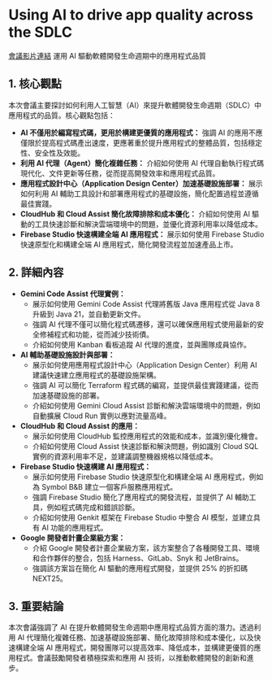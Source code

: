 # Using AI to drive app quality across the SDLC
[會議影片連結](https://www.youtube.com/watch?v=1vTOG5QFOWY)
運用 AI 驅動軟體開發生命週期中的應用程式品質

## 1. 核心觀點

本次會議主要探討如何利用人工智慧（AI）來提升軟體開發生命週期（SDLC）中應用程式的品質。核心觀點包括：

*   **AI 不僅用於編寫程式碼，更用於構建更優質的應用程式：** 強調 AI 的應用不應僅限於提高程式碼產出速度，更應著重於提升應用程式的整體品質，包括穩定性、安全性及效能。
*   **利用 AI 代理（Agent）簡化複雜任務：** 介紹如何使用 AI 代理自動執行程式碼現代化、文件更新等任務，從而提高開發效率和應用程式品質。
*   **應用程式設計中心（Application Design Center）加速基礎設施部署：** 展示如何利用 AI 輔助工具設計和部署應用程式的基礎設施，簡化配置過程並遵循最佳實踐。
*   **CloudHub 和 Cloud Assist 簡化故障排除和成本優化：** 介紹如何使用 AI 驅動的工具快速診斷和解決雲端環境中的問題，並優化資源利用率以降低成本。
*   **Firebase Studio 快速構建全端 AI 應用程式：** 展示如何使用 Firebase Studio 快速原型化和構建全端 AI 應用程式，簡化開發流程並加速產品上市。

## 2. 詳細內容

*   **Gemini Code Assist 代理實例：**
    *   展示如何使用 Gemini Code Assist 代理將舊版 Java 應用程式從 Java 8 升級到 Java 21，並自動更新文件。
    *   強調 AI 代理不僅可以簡化程式碼遷移，還可以確保應用程式使用最新的安全修補程式和功能，從而減少技術債。
    *   介紹如何使用 Kanban 看板追蹤 AI 代理的進度，並與團隊成員協作。
*   **AI 輔助基礎設施設計與部署：**
    *   展示如何使用應用程式設計中心（Application Design Center）利用 AI 建議快速建立應用程式的基礎設施架構。
    *   強調 AI 可以簡化 Terraform 程式碼的編寫，並提供最佳實踐建議，從而加速基礎設施的部署。
    *   介紹如何使用 Gemini Cloud Assist 診斷和解決雲端環境中的問題，例如自動擴展 Cloud Run 實例以應對流量高峰。
*   **CloudHub 和 Cloud Assist 的應用：**
    *   展示如何使用 CloudHub 監控應用程式的效能和成本，並識別優化機會。
    *   介紹如何使用 Cloud Assist 快速診斷和解決問題，例如識別 Cloud SQL 實例的資源利用率不足，並建議調整機器規格以降低成本。
*   **Firebase Studio 快速構建 AI 應用程式：**
    *   展示如何使用 Firebase Studio 快速原型化和構建全端 AI 應用程式，例如為 Symbol B&B 建立一個客戶服務應用程式。
    *   強調 Firebase Studio 簡化了應用程式的開發流程，並提供了 AI 輔助工具，例如程式碼完成和錯誤診斷。
    *   介紹如何使用 Genkit 框架在 Firebase Studio 中整合 AI 模型，並建立具有 AI 功能的應用程式。
*   **Google 開發者計畫企業級方案：**
    *   介紹 Google 開發者計畫企業級方案，該方案整合了各種開發工具、環境和合作夥伴的整合，包括 Harness、GitLab、Snyk 和 JetBrains。
    *   強調該方案旨在簡化 AI 驅動的應用程式開發，並提供 25% 的折扣碼 NEXT25。

## 3. 重要結論

本次會議強調了 AI 在提升軟體開發生命週期中應用程式品質方面的潛力。透過利用 AI 代理簡化複雜任務、加速基礎設施部署、簡化故障排除和成本優化，以及快速構建全端 AI 應用程式，開發團隊可以提高效率、降低成本，並構建更優質的應用程式。會議鼓勵開發者積極探索和應用 AI 技術，以推動軟體開發的創新和進步。
